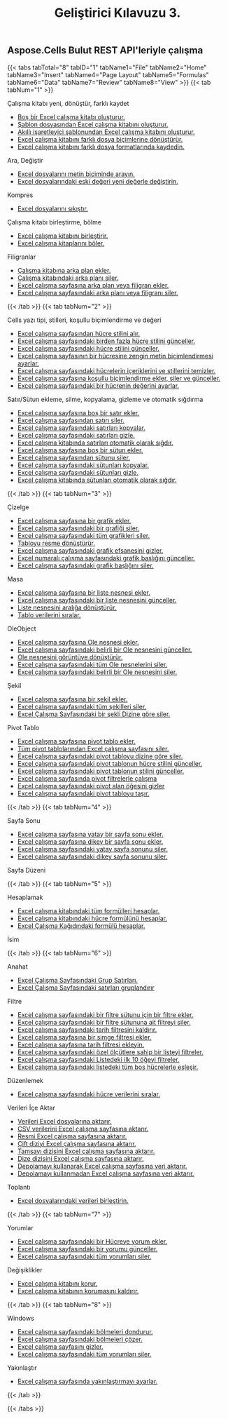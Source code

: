 ﻿---
title: Geliştirici Kılavuzu 3.
second_title: Aspose.Cells Cloud Documen
type: docs
url: /tr/developer-guide-3.0/
aliases: [/developer-guide/v3.0/,/developer-guide-v3.0/]
keywords: How to use Aspose.Cells Cloud REST APIs. Office Excel 2013,  Office Excel 2016,  Office Excel 2019,office Excel 365
description: Bu Geliştirici Kılavuzu, belirli Aspose.Cells for .NET özelliklerini kullanmanıza, belirli bir Excel belge görünümü elde etmenize veya bir kullanım durumunu mümkün kılmanıza yardımcı olacak pratik senaryoları ve ipuçlarını açıklar
weight: 150
kwords: Excel, Office Bulut, REST API, Elektronik Tablo, PDF, CSV, Json, Markdown, Geliştirici Kılavuzu
---
## Aspose.Cells Bulut REST API'leriyle çalışma

{{< tabs tabTotal="8" tabID="1" tabName1="File" tabName2="Home" tabName3="Insert" tabName4="Page Layout" tabName5="Formulas" tabName6="Data" tabName7="Review" tabName8="View" >}}
{{< tab tabNum="1" >}}
<div class="row">
    <div class="col-md-6">
        <p>Çalışma kitabı yeni, dönüştür, farklı kaydet</p>
        <ul>
            <li><a href="/cells/tr/create-an-empty-excel-workbook/">Boş bir Excel çalışma kitabı oluşturur.</a></li>
            <li><a href="/cells/tr/create-excel-workbook-from-a-template-file/">Şablon dosyasından Excel çalışma kitabını oluşturur.</a></li>
            <li><a href="/cells/tr/create-excel-workbook-from-a-smartmarker-template/">Akıllı işaretleyici şablonundan Excel çalışma kitabını oluşturur.</a></li>
            <li><a href="/cells/tr/convert/">Excel çalışma kitabını farklı dosya biçimlerine dönüştürür.</a></li>
            <li><a href="/cells/tr/saveas-other-formats/">Excel çalışma kitabını farklı dosya formatlarında kaydedin.</a></li>
        </ul>
        <p>Ara, Değiştir</p>
        <ul>
            <li><a href="/cells/tr/search/">Excel dosyalarını metin biçiminde arayın.</a></li>
            <li><a href="/cells/tr/replace/">Excel dosyalarındaki eski değeri yeni değerle değiştirin.</a></li>
        </ul>
        <p>Kompres</p>
        <ul>
            <li><a href="/cells/tr/compress/">Excel dosyalarını sıkıştır.</a></li>
        </ul>
    </div>
    <div class="col-md-6">
        <p>Çalışma kitabı birleştirme, bölme</p>
        <ul>
            <li><a href="/cells/tr/merge/">Excel çalışma kitabını birleştirir.</a></li>
            <li><a href="/cells/tr/split/">Excel çalışma kitaplarını böler.</a></li>
        </ul>
        <p>Filigranlar</p>
        <ul>
            <li><a href="/cells/tr/add-background-in-workbook/">Çalışma kitabına arka plan ekler.</a></li>
            <li><a href="/cells/tr/delete-background-in-workbook/">Çalışma kitabındaki arka planı siler.</a></li>
            <li><a href="/cells/tr/set-background-or-watermark-for-excel-worksheet/">Excel çalışma sayfasına arka plan veya filigran ekler.</a></li>
            <li><a href="/cells/tr/delete-background-or-watermark-of-excel-worksheet/">Excel çalışma sayfasındaki arka planı veya filigranı siler.</a></li>
        </ul>
    </div>
</div>
{{< /tab >}}
{{< tab tabNum="2" >}}
<div class="row">
    <div class="col-md-6">
        <p>Cells yazı tipi, stilleri, koşullu biçimlendirme ve değeri</p>
        <ul>
            <li><a href="/cells/tr/get-cell-style-from-a-worksheet/">Excel çalışma sayfasından hücre stilini alır.</a></li>
            <li><a href="/cells/tr/update-multiple-cells-style/">Excel çalışma sayfasındaki birden fazla hücre stilini günceller.</a></li>
            <li><a href="/cells/tr/change-cell-style-in-excel-worksheet/">Excel çalışma sayfasındaki hücre stilini günceller.</a></li>
            <li><a href="/cells/tr/apply-rich-text-formatting-to-a-cell/">Excel çalışma sayfasının bir hücresine zengin metin biçimlendirmesi ayarlar.</a></li>
            <li><a href="/cells/tr/clear-contents-and-styles-of-cells-in-excel-worksheet/">Excel çalışma sayfasındaki hücrelerin içeriklerini ve stillerini temizler.</a></li>
            <li><a href="/cells/tr/working-with-conditional-formatting/">Excel çalışma sayfasına koşullu biçimlendirme ekler, siler ve günceller.</a></li>
            <li><a href="/cells/tr/set-value-of-a-cell-in-a-worksheet/">Excel çalışma sayfasındaki bir hücrenin değerini ayarlar.</a></li>
        </ul>
    </div>
    <div class="col-md-6">
        <p>Satır/Sütun ekleme, silme, kopyalama, gizleme ve otomatik sığdırma</p>
        <ul>
            <li><a href="/cells/tr/add-an-empty-row-in-a-worksheet/">Excel çalışma sayfasına boş bir satır ekler.</a></li>
            <li><a href="/cells/tr/delete-row-from-a-worksheet/">Excel çalışma sayfasından satırı siler.</a></li>
            <li><a href="/cells/tr/copy-rows-in-excel-worksheet/">Excel çalışma sayfasındaki satırları kopyalar.</a></li>
            <li><a href="/cells/tr/hide-rows-in-excel-worksheet/">Excel çalışma sayfasındaki satırları gizle.</a></li>
            <li><a href="/cells/tr/auto-fit-rows-in-excel-workbooks/">Excel çalışma kitabında satırları otomatik olarak sığdır.</a></li>
            <li><a href="/cells/tr/columns/add/">Excel çalışma sayfasına boş bir sütun ekler.</a></li>
            <li><a href="/cells/tr/columns/delete/">Excel çalışma sayfasından sütunu siler.</a></li>
            <li><a href="/cells/tr/columns/copy/">Excel çalışma sayfasındaki sütunları kopyalar.</a></li>
            <li><a href="/cells/tr/columns/hide/">Excel çalışma sayfasındaki sütunları gizle.</a></li>
            <li><a href="/cells/tr/columns/autofit/">Excel çalışma kitabında sütunları otomatik olarak sığdır.</a></li>
        </ul>
    </div>
</div>
{{< /tab >}}
{{< tab tabNum="3" >}}
<div class="row">
    <div class="col-md-6">
        <p>Çizelge</p>
        <ul>
            <li><a href="/cells/tr/add-a-chart-in-a-worksheet/">Excel çalışma sayfasına bir grafik ekler.</a></li>
            <li><a href="/cells/tr/delete-a-chart-from-a-worksheet/">Excel çalışma sayfasındaki bir grafiği siler.</a></li>
            <li><a href="/cells/tr/delete-all-charts-from-a-worksheet/">Excel çalışma sayfasındaki tüm grafikleri siler.</a></li>
            <li><a href="/cells/tr/convert-chart-to-image/">Tabloyu resme dönüştürür.</a></li>
            <li><a href="/cells/tr/hide-chart-legend-in-a-worksheet/">Excel çalışma sayfasındaki grafik efsanesini gizler.</a></li>
            <li><a href="/cells/tr/update-chart-title-in-excel-worksheet/">Excel numaralı çalışma sayfasındaki grafik başlığını günceller.</a></li>
            <li><a href="/cells/tr/delete-chart-title-in-a-worksheet/">Excel çalışma sayfasındaki grafik başlığını siler.</a></li>
        </ul>
        <p>Masa</p>
        <ul>
            <li><a href="/cells/tr/add-a-list-object-or-table-inside-the-worksheet/">Excel çalışma sayfasına bir liste nesnesi ekler.</a></li>
            <li><a href="/cells/tr/update-a-list-object-or-table-inside-the-worksheet/">Excel çalışma sayfasındaki bir liste nesnesini günceller.</a></li>
            <li><a href="/cells/tr/convert-list-object-or-table-to-range/">Liste nesnesini aralığa dönüştürür.</a></li>
            <li><a href="/cells/tr/sort-table-data/">Tablo verilerini sıralar.</a></li>
        </ul>
        <p>OleObject</p>
        <ul>
            <li><a href="/cells/tr/add-oleobject-to-excel-worksheet/">Excel çalışma sayfasına Ole nesnesi ekler.</a></li>
            <li><a href="/cells/tr/update-a-specific-oleobject-from-excel-worksheet/">Excel çalışma sayfasındaki belirli bir Ole nesnesini günceller.</a></li>
            <li><a href="/cells/tr/convert-oleobject-to-image/">Ole nesnesini görüntüye dönüştürür.</a></li>
            <li><a href="/cells/tr/delete-all-oleobjects-from-excel-worksheet/">Excel çalışma sayfasındaki tüm Ole nesnelerini siler.</a></li>
            <li><a href="/cells/tr/delete-a-specific-oleobject-from-excel-worksheet/">Excel çalışma sayfasındaki belirli bir Ole nesnesini siler.</a></li>
        </ul>
    </div>
    <div class="col-md-6">
        <p>Şekil</p>
        <ul>
            <li><a href="/cells/tr/add-a-shape-inside-the-worksheet/">Excel çalışma sayfasına bir şekil ekler.</a></li>
            <li><a href="/cells/tr/delete-all-shapes-inside-the-worksheet/">Excel çalışma sayfasındaki tüm şekilleri siler.</a></li>
            <li><a href="/cells/tr/delete-a-shape-by-index-inside-the-worksheet/">Excel Çalışma Sayfasındaki bir şekli Dizine göre siler.</a></li>
        </ul>
        <p>Pivot Tablo</p>
        <ul>
            <li><a href="/cells/tr/add-a-pivot-table-in-a-worksheet/">Excel çalışma sayfasına pivot tablo ekler.</a></li>
            <li><a href="/cells/tr/delete-worksheet-pivot-tables/">Tüm pivot tablolarından Excel çalışma sayfasını siler.</a></li>
            <li><a href="/cells/tr/delete-worksheet-pivot-table-by-index/">Excel çalışma sayfasındaki pivot tabloyu dizine göre siler.</a></li>
            <li><a href="/cells/tr/update-cell-style-for-pivot-table/">Excel çalışma sayfasındaki pivot tablonun hücre stilini günceller.</a></li>
            <li><a href="/cells/tr/update-style-for-pivot-table/">Excel çalışma sayfasındaki pivot tablonun stilini günceller.</a></li>
            <li><a href="/cells/tr/working-with-pivot-filters/">Excel çalışma sayfasında pivot filtrelerle çalışma</a></li>
            <li><a href="/cells/tr/hide-pivot-field-item/">Excel çalışma sayfasındaki pivot alan öğesini gizler</a></li>
            <li><a href="/cells/tr/move-pivot-table/">Excel çalışma sayfasındaki pivot tabloyu taşır.</a></li>
        </ul>
    </div>
</div>
{{< /tab >}}
{{< tab tabNum="4" >}}
<div class="row">
    <div class="col-md-6">
        <p>Sayfa Sonu</p>
        <ul>
            <li><a href="/cells/tr/insert-horizontal-page-break-inside-worksheet/">Excel çalışma sayfasına yatay bir sayfa sonu ekler.</a></li>
            <li><a href="/cells/tr/insert-vertical-page-break-inside-worksheet/">Excel çalışma sayfasına dikey bir sayfa sonu ekler.</a></li>
            <li><a href="/cells/tr/delete-horizontal-page-break-inside-worksheet/">Excel çalışma sayfasındaki yatay sayfa sonunu siler.</a></li>
            <li><a href="/cells/tr/delete-vertical-page-break-inside-worksheet/">Excel çalışma sayfasındaki dikey sayfa sonunu siler.</a></li>
        </ul>
    </div>
    <div class="col-md-6">
        <p>Sayfa Düzeni</p>
        <ul>
        </ul>
    </div>
</div>
{{< /tab >}}
{{< tab tabNum="5" >}}
<div class="row">
    <div class="col-md-6">
        <p>Hesaplamak</p>
        <ul>
            <li><a href="/cells/tr/calculate-all-formulas-in-a-workbook/">Excel çalışma kitabındaki tüm formülleri hesaplar.</a></li>
            <li><a href="/cells/tr/calculate-cells-formula/">Excel çalışma kitabındaki hücre formülünü hesaplar.</a></li>
            <li><a href="/cells/tr/calculate-formula-in-a-worksheet/">Excel Çalışma Kağıdındaki formülü hesaplar.</a></li>
        </ul>
    </div>
    <div class="col-md-6">
        <p>İsim</p>
        <ul>
        </ul>
    </div>
</div>
{{< /tab >}}
{{< tab tabNum="6" >}}
<div class="row">
    <div class="col-md-6">
        <p>Anahat</p>
        <ul>
            <li><a href="/cells/tr/group-rows-in-excel-worksheet/">Excel Çalışma Sayfasındaki Grup Satırları.</a></li>
            <li><a href="/cells/tr/ungroup-rows-in-excel-worksheet/">Excel Çalışma Sayfasındaki satırları gruplandırır</a></li>
        </ul>
        <p>Filtre</p>
        <ul>
            <li><a href="/cells/tr/add-a-filter-for-a-filter-column/">Excel çalışma sayfasındaki bir filtre sütunu için bir filtre ekler.</a></li>
            <li><a href="/cells/tr/delete-a-filter-for-a-filter-column/">Excel çalışma sayfasındaki bir filtre sütununa ait filtreyi siler.</a></li>
            <li><a href="/cells/tr/remove-a-date-filter/">Excel çalışma sayfasındaki tarih filtresini kaldırır.</a></li>
            <li><a href="/cells/tr/add-an-icon-filter/">Excel çalışma sayfasına bir simge filtresi ekler.</a></li>
            <li><a href="/cells/tr/add-date-filter-in-a-worksheet/">Excel çalışma sayfasına tarih filtresi ekleyin.</a></li>
            <li><a href="/cells/tr/filter-data-by-using-an-autofilter/">Excel çalışma sayfasındaki özel ölçütlere sahip bir listeyi filtreler.</a></li>
            <li><a href="/cells/tr/filter-the-top-10-items-in-the-list/">Excel çalışma sayfasındaki Listedeki ilk 10 öğeyi filtreler.</a></li>
            <li><a href="/cells/tr/match-all-blank-cells-in-the-list/">Excel çalışma sayfasındaki listedeki tüm boş hücrelerle eşleşir.</a></li>
        </ul>
            <p>Düzenlemek</p>
        <ul>
            <li><a href="/cells/tr/sort-worksheet-data/">Excel çalışma sayfasındaki hücre verilerini sıralar.</a></li>
        </ul>
    </div>
    <div class="col-md-6">
        <p>Verileri İçe Aktar</p>
        <ul>
            <li><a href="/cells/tr/import/">Verileri Excel dosyalarına aktarır.</a></li>
            <li><a href="/cells/tr/import-csv-data-into-worksheet/">CSV verilerini Excel çalışma sayfasına aktarır.</a></li>
            <li><a href="/cells/tr/import/picture/">Resmi Excel çalışma sayfasına aktarır.</a></li>
            <li><a href="/cells/tr/import/double-array/">Çift diziyi Excel çalışma sayfasına aktarır.</a></li>
            <li><a href="/cells/tr/import/integer-array/">Tamsayı dizisini Excel çalışma sayfasına aktarır.</a></li>
            <li><a href="/cells/tr/import/string-array/">Dize dizisini Excel çalışma sayfasına aktarır.</a></li>
            <li><a href="/cells/tr/import/with-using-storage/">Depolamayı kullanarak Excel çalışma sayfasına veri aktarır.</a></li>
            <li><a href="/cells/tr/import/without-using-storage/">Depolamayı kullanmadan Excel çalışma sayfasına veri aktarır.</a></li>
        </ul>
        <p>Toplantı</p>
        <ul>
            <li><a href="/cells/tr/assembly/">Excel dosyalarındaki verileri birleştirin.</a></li>
        </ul>
    </div>
</div>
{{< /tab >}}
{{< tab tabNum="7" >}}
<div class="row">
    <div class="col-md-6">
        <p>Yorumlar</p>
        <ul>
            <li><a href="/cells/tr/add-a-comment-to-a-cell-in-a-worksheet/">Excel çalışma sayfasındaki bir Hücreye yorum ekler.</a></li>
            <li><a href="/cells/tr/update-a-comment-in-excel-workbook/">Excel çalışma sayfasındaki bir yorumu günceller.</a></li>
            <li><a href="/cells/tr/delete-all-comments-in-a-worksheet/">Excel çalışma sayfasındaki tüm yorumları siler.</a></li>
        </ul>
    </div>
    <div class="col-md-6">
        <p>Değişiklikler</p>
        <ul>
            <li><a href="/cells/tr/protect-excel-workbooks/">Excel çalışma kitabını korur.</a></li>
            <li><a href="/cells/tr/unprotect-excel-workbooks/">Excel çalışma kitabının korumasını kaldırır.</a></li>
        </ul>
    </div>
</div>
{{< /tab >}}
{{< tab tabNum="8" >}}
<div class="row">
    <div class="col-md-6">
        <p>Windows</p>
        <ul>
            <li><a href="/cells/tr/freeze-panes-in-excel-worksheet/">Excel çalışma sayfasındaki bölmeleri dondurur.</a></li>
            <li><a href="/cells/tr/unfreeze-panes-in-excel-worksheet/">Excel çalışma sayfasındaki bölmeleri çözer.</a></li>
            <li><a href="/cells/tr/hide-excel-worksheets/">Excel çalışma sayfasını gizler.</a></li>
            <li><a href="/cells/tr/unhide-excel-worksheets/">Excel çalışma sayfasındaki tüm yorumları siler.</a></li>
        </ul>
    </div>
    <div class="col-md-6">
        <p>Yakınlaştır</p>
        <ul>
            <li><a href="/cells/tr/set-zoom-in-excel-worksheet/">Excel çalışma sayfasında yakınlaştırmayı ayarlar.</a></li>
        </ul>
    </div>
</div>
{{< /tab >}}

{{< /tabs >}}
